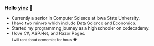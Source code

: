 ### Hello [yinz](https://en.wikipedia.org/wiki/Yinz) 👋

* Currently a senior in Computer Science at Iowa State University.</br>
* I have two minors which include Data Science and Economics.</br>
* Started my programming journey as a high schooler on codecademy.</br>
* I love C#, ASP.Net, and Razor Pages.</br>
<sub>I will rant about economics for hours :heart:</sub>
